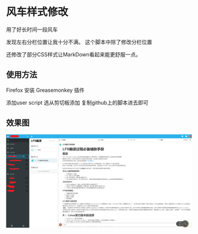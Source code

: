 风车样式修改
=================

用了好长时间一段风车

发现左右分栏位置让我十分不满。
这个脚本中除了修改分栏位置

还修改了部分CSS样式让MarkDown看起来能更舒服一点。

使用方法
-----------------------
Firefox 安装 Greasemonkey 插件

添加user script 
选从剪切板添加
复制github上的脚本进去即可

效果图
----------------------------
![效果图](after_alter.png)
